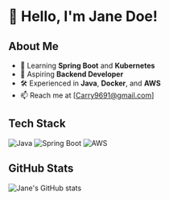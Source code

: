 # 👋 Hello, I'm Jane Doe!

## About Me
- 🌱 Learning **Spring Boot** and **Kubernetes**
- 💼 Aspiring **Backend Developer**
- 🛠️ Experienced in **Java**, **Docker**, and **AWS**
- 📫 Reach me at [Carry9691@gmail.com]

## Tech Stack
![Java](https://img.shields.io/badge/Java-ED8B00?style=for-the-badge&logo=java&logoColor=white)
![Spring Boot](https://img.shields.io/badge/Spring%20Boot-6DB33F?style=for-the-badge&logo=springboot&logoColor=white)
![AWS](https://img.shields.io/badge/AWS-232F3E?style=for-the-badge&logo=amazonaws&logoColor=white)

## GitHub Stats
![Jane's GitHub stats](https://github-readme-stats.vercel.app/api?username=jane-doe&show_icons=true&theme=radical)
